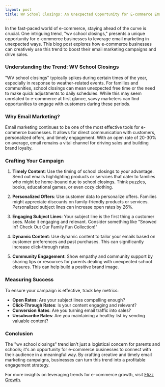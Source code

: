 ```yaml
---
layout: post
title: WV School Closings: An Unexpected Opportunity for E-commerce Email Campaigns
---
```



In the fast-paced world of e-commerce, staying ahead of the curve is crucial. One intriguing trend, "wv school closings," presents a unique opportunity for e-commerce businesses to leverage email marketing in unexpected ways. This blog post explores how e-commerce businesses can creatively use this trend to boost their email marketing campaigns and drive sales.

### Understanding the Trend: WV School Closings

"WV school closings" typically spikes during certain times of the year, especially in response to weather-related events. For families and communities, school closings can mean unexpected free time or the need to make quick adjustments to daily schedules. While this may seem unrelated to e-commerce at first glance, savvy marketers can find opportunities to engage with customers during these periods.

### Why Email Marketing?

Email marketing continues to be one of the most effective tools for e-commerce businesses. It allows for direct communication with customers, personalized offers, and timely engagement. With an open rate of 20-30% on average, email remains a vital channel for driving sales and building brand loyalty.

### Crafting Your Campaign

1. **Timely Content**: Use the timing of school closings to your advantage. Send out emails highlighting products or services that cater to families who might be home-bound due to school closings. Think puzzles, books, educational games, or even cozy clothing.

2. **Personalized Offers**: Use customer data to personalize offers. Families might appreciate discounts on family-friendly products or services. Personalized subject lines can increase open rates by 26%.

3. **Engaging Subject Lines**: Your subject line is the first thing a customer sees. Make it engaging and relevant. Consider something like "Snowed In? Check Out Our Family Fun Collection!"

4. **Dynamic Content**: Use dynamic content to tailor your emails based on customer preferences and past purchases. This can significantly increase click-through rates.

5. **Community Engagement**: Show empathy and community support by sharing tips or resources for parents dealing with unexpected school closures. This can help build a positive brand image.

### Measuring Success

To ensure your campaign is effective, track key metrics:

- **Open Rates**: Are your subject lines compelling enough?
- **Click-Through Rates**: Is your content engaging and relevant?
- **Conversion Rates**: Are you turning email traffic into sales?
- **Unsubscribe Rates**: Are you maintaining a healthy list by sending valuable content?

### Conclusion

The "wv school closings" trend isn't just a logistical concern for parents and schools; it's an opportunity for e-commerce businesses to connect with their audience in a meaningful way. By crafting creative and timely email marketing campaigns, businesses can turn this trend into a profitable engagement strategy.

For more insights on leveraging trends for e-commerce growth, visit [Flizz Growth](https://flizzgrowth.com).
